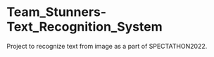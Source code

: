 # Team_Stunners-Text_Recognition_System
Project to recognize text from image as a part of SPECTATHON2022.
